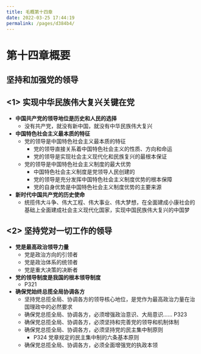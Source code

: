 ```yaml
---
title: 毛概第十四章
date: 2022-03-25 17:44:19
permalink: /pages/d384b4/
---
```

# 第十四章概要

## 坚持和加强党的领导



## <1> 实现中华民族伟大复兴关键在党

- **中国共产党的领导地位是历史和人民的选择**
  - 没有共产党，就没有新中国，就没有中华民族伟大复兴
- **中国特色社会主义最本质的特征**
  - 党的领导是中国特色社会主义最本质的特征
    - 党的领导直接关系着中国特色社会主义的性质、方向和命运
    - 党的领导是实现社会主义现代化和民族复兴的最根本保证
  - 党的领导是中国特色社会主义制度的最大优势
    - 中国特色社会主义制度是党领导人民创建的
    - 党的领导是充分发挥中国特色社会主义制度优势的根本保障
    - 党的自身优势是中国特色社会主义制度优势的主要来源
- **新时代中国共产党的历史使命**
  - 统揽伟大斗争、伟大工程、伟大事业、伟大梦想，在全面建成小康社会的基础上全面建成社会主义现代化国家，实现中国民族伟大复兴的中国梦



## <2> 坚持党对一切工作的领导

- **党是最高政治领导力量**
  - 党是政治方向的引领者
  - 党是政治体系的统领者
  - 党是重大决策的决断者
- **党的领导制度是我国的根本领导制度**
  - P321
- **确保党始终总揽全局协调各方**
  - 坚持党总揽全局、协调各方的领导核心地位，是党作为最高政治力量在治国理政中的必然要求
  - 确保党总揽全局、协调各方，必须增强政治意识、大局意识…… P323
  - 确保党总揽全局、协调各方，必须坚持和完善党的领导和机制体制
  - 确保党总揽全局、协调各方，必须坚持党的民主集中制原则
    - P324 党章规定的民主集中制的六条基本原则
  - 确保党总揽全局、协调各方，必须全面增强党的执政本领